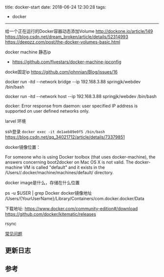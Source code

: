 title: docker-start
date: 2018-06-24 12:30:28
tags:
- docker
---

给一个正在运行的Docker容器动态添加Volume http://dockone.io/article/149
https://blog.csdn.net/dream_broken/article/details/52314993
https://deepzz.com/post/the-docker-volumes-basic.html

docker machine 静态ip
- https://github.com/fivestars/docker-machine-ipconfig

docke固定ip https://github.com/johnnian/Blog/issues/16


docker run -itd  --network bridge --ip 192.168.3.88 springjk/webdev /bin/bash


docker run -itd  --network host --ip 192.168.3.88 springjk/webdev /bin/bash

docker: Error response from daemon: user specified IP address is supported on user defined networks only.

larvel 环境

ssh登录 `docker exec -it de1aeb89e0f5 /bin/bash`
https://blog.csdn.net/qq_34021712/article/details/73379851


docker镜像位置：



For someone who is using Docker toolbox (that uses docker-machine), the answers concerning boot2docker on Mac OS X is not valid. The docker-machine VM is called "default" and it exists in the /Users/<username>/.docker/machine/machines/default/ directory.


docker image是什么，存储在什么位置

ps -u $USER | grep Docker
docker镜像地址 /Users/{YourUserName}/Library/Containers/com.docker.docker/Data

下载地址: https://www.docker.com/community-edition#/download
https://github.com/docker/kitematic/releases


rsync

[常见问题](https://github.com/yeasy/docker_practice/blob/master/appendix/faq/README.md)

## 更新日志 ##


## 参考 ##
